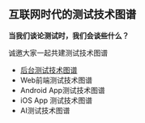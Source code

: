 ## 互联网时代的测试技术图谱
<b>当我们谈论测试时，我们会谈些什么？</b>

诚邀大家一起共建测试技术图谱

- [后台测试技术图谱](backendtesting.md)  
- Web前端测试技术图谱  
- Android App测试技术图谱  
- iOS App 测试技术图谱  
- AI测试技术图谱  
